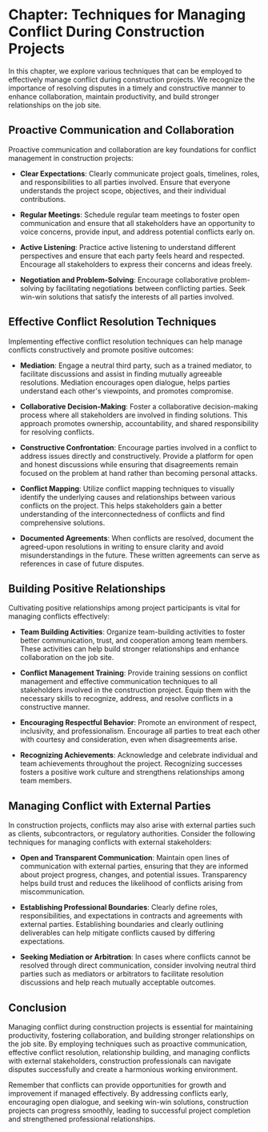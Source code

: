 Chapter: Techniques for Managing Conflict During Construction Projects
======================================================================

In this chapter, we explore various techniques that can be employed to effectively manage conflict during construction projects. We recognize the importance of resolving disputes in a timely and constructive manner to enhance collaboration, maintain productivity, and build stronger relationships on the job site.

Proactive Communication and Collaboration
-----------------------------------------

Proactive communication and collaboration are key foundations for conflict management in construction projects:

* **Clear Expectations**: Clearly communicate project goals, timelines, roles, and responsibilities to all parties involved. Ensure that everyone understands the project scope, objectives, and their individual contributions.

* **Regular Meetings**: Schedule regular team meetings to foster open communication and ensure that all stakeholders have an opportunity to voice concerns, provide input, and address potential conflicts early on.

* **Active Listening**: Practice active listening to understand different perspectives and ensure that each party feels heard and respected. Encourage all stakeholders to express their concerns and ideas freely.

* **Negotiation and Problem-Solving**: Encourage collaborative problem-solving by facilitating negotiations between conflicting parties. Seek win-win solutions that satisfy the interests of all parties involved.

Effective Conflict Resolution Techniques
----------------------------------------

Implementing effective conflict resolution techniques can help manage conflicts constructively and promote positive outcomes:

* **Mediation**: Engage a neutral third party, such as a trained mediator, to facilitate discussions and assist in finding mutually agreeable resolutions. Mediation encourages open dialogue, helps parties understand each other's viewpoints, and promotes compromise.

* **Collaborative Decision-Making**: Foster a collaborative decision-making process where all stakeholders are involved in finding solutions. This approach promotes ownership, accountability, and shared responsibility for resolving conflicts.

* **Constructive Confrontation**: Encourage parties involved in a conflict to address issues directly and constructively. Provide a platform for open and honest discussions while ensuring that disagreements remain focused on the problem at hand rather than becoming personal attacks.

* **Conflict Mapping**: Utilize conflict mapping techniques to visually identify the underlying causes and relationships between various conflicts on the project. This helps stakeholders gain a better understanding of the interconnectedness of conflicts and find comprehensive solutions.

* **Documented Agreements**: When conflicts are resolved, document the agreed-upon resolutions in writing to ensure clarity and avoid misunderstandings in the future. These written agreements can serve as references in case of future disputes.

Building Positive Relationships
-------------------------------

Cultivating positive relationships among project participants is vital for managing conflicts effectively:

* **Team Building Activities**: Organize team-building activities to foster better communication, trust, and cooperation among team members. These activities can help build stronger relationships and enhance collaboration on the job site.

* **Conflict Management Training**: Provide training sessions on conflict management and effective communication techniques to all stakeholders involved in the construction project. Equip them with the necessary skills to recognize, address, and resolve conflicts in a constructive manner.

* **Encouraging Respectful Behavior**: Promote an environment of respect, inclusivity, and professionalism. Encourage all parties to treat each other with courtesy and consideration, even when disagreements arise.

* **Recognizing Achievements**: Acknowledge and celebrate individual and team achievements throughout the project. Recognizing successes fosters a positive work culture and strengthens relationships among team members.

Managing Conflict with External Parties
---------------------------------------

In construction projects, conflicts may also arise with external parties such as clients, subcontractors, or regulatory authorities. Consider the following techniques for managing conflicts with external stakeholders:

* **Open and Transparent Communication**: Maintain open lines of communication with external parties, ensuring that they are informed about project progress, changes, and potential issues. Transparency helps build trust and reduces the likelihood of conflicts arising from miscommunication.

* **Establishing Professional Boundaries**: Clearly define roles, responsibilities, and expectations in contracts and agreements with external parties. Establishing boundaries and clearly outlining deliverables can help mitigate conflicts caused by differing expectations.

* **Seeking Mediation or Arbitration**: In cases where conflicts cannot be resolved through direct communication, consider involving neutral third parties such as mediators or arbitrators to facilitate resolution discussions and help reach mutually acceptable outcomes.

Conclusion
----------

Managing conflict during construction projects is essential for maintaining productivity, fostering collaboration, and building stronger relationships on the job site. By employing techniques such as proactive communication, effective conflict resolution, relationship building, and managing conflicts with external stakeholders, construction professionals can navigate disputes successfully and create a harmonious working environment.

Remember that conflicts can provide opportunities for growth and improvement if managed effectively. By addressing conflicts early, encouraging open dialogue, and seeking win-win solutions, construction projects can progress smoothly, leading to successful project completion and strengthened professional relationships.
